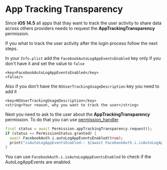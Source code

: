 # App Tracking Transparency

Since **iOS 14.5** all apps that thay want to track the user activity to share data across others providers needs to request
the **AppTrackingTransparency** permission. 

If you what to track the user activity after the login process follow the next steps.

In your `Info.plist` add the `FacebookAutoLogAppEventsEnabled` key only if you don't have it and set the value to `false`
```
<key>FacebookAutoLogAppEventsEnabled</key>
<false/>
```
Also if you don't have the `NSUserTrackingUsageDescription` key you need to add it
```
<key>NSUserTrackingUsageDescription</key>
<string>Your reason, why you want to track the user</string>
```

Next you need to ask to the user about the **AppTrackingTransparency** permission. To do that you can use [permission_handler](https://pub.dev/packages/permission_handler)

```dart
final status = await Permission.appTrackingTransparency.request();
if (status == PermissionStatus.granted) {
  await FacebookAuth.i.autoLogAppEventsEnabled(true);
  print("isAutoLogAppEventsEnabled:: ${await FacebookAuth.i.isAutoLogAppEventsEnabled}");
}
```

You can use `FacebookAuth.i.isAutoLogAppEventsEnabled` to check if the AutoLogAppEvents are enabled.
